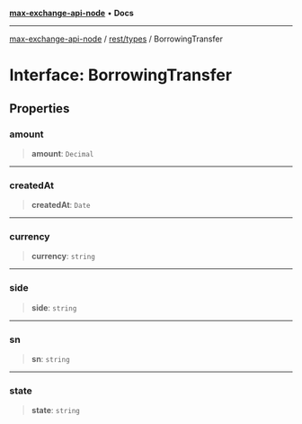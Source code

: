 [**max-exchange-api-node**](../../../README.md) • **Docs**

***

[max-exchange-api-node](../../../modules.md) / [rest/types](../README.md) / BorrowingTransfer

# Interface: BorrowingTransfer

## Properties

### amount

> **amount**: `Decimal`

***

### createdAt

> **createdAt**: `Date`

***

### currency

> **currency**: `string`

***

### side

> **side**: `string`

***

### sn

> **sn**: `string`

***

### state

> **state**: `string`
